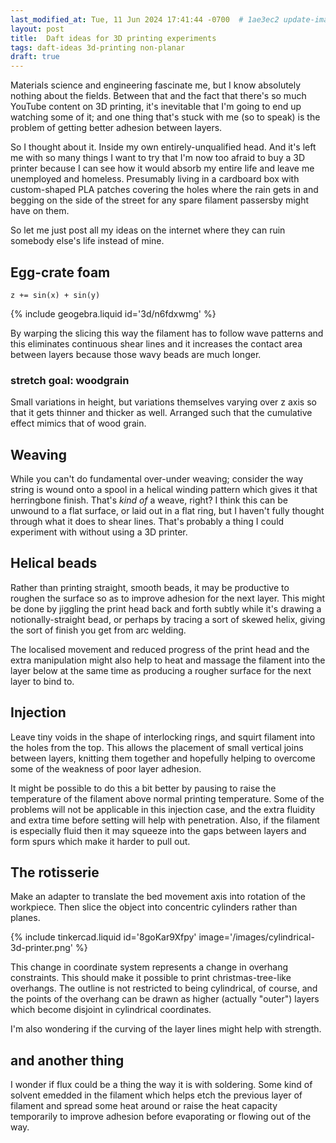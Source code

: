 ```yaml
---
last_modified_at: Tue, 11 Jun 2024 17:41:44 -0700  # 1ae3ec2 update-images
layout: post
title:  Daft ideas for 3D printing experiments
tags: daft-ideas 3d-printing non-planar
draft: true
---
```

Materials science and engineering fascinate me, but I know absolutely
nothing about the fields.  Between that and the fact that there's so
much YouTube content on 3D printing, it's inevitable that I'm going to
end up watching some of it; and one thing that's stuck with me (so to
speak) is the problem of getting better adhesion between layers.

So I thought about it.  Inside my own entirely-unqualified head.  And
it's left me with so many things I want to try that I'm now too afraid
to buy a 3D printer because I can see how it would absorb my entire life
and leave me unemployed and homeless.  Presumably living in a cardboard
box with custom-shaped PLA patches covering the holes where the rain
gets in and begging on the side of the street for any spare filament
passersby might have on them.

So let me just post all my ideas on the internet where they can ruin
somebody else's life instead of mine.

## Egg-crate foam

`z += sin(x) + sin(y)`

{% include geogebra.liquid id='3d/n6fdxwmg' %}

By warping the slicing this way the filament has to follow wave patterns
and this eliminates continuous shear lines and it increases the contact
area between layers because those wavy beads are much longer.

### stretch goal: woodgrain

Small variations in height, but variations themselves varying over z axis so
that it gets thinner and thicker as well.  Arranged such that the
cumulative effect mimics that of wood grain.

## Weaving

While you can't do fundamental over-under weaving; consider the way
string is wound onto a spool in a helical winding pattern which gives it
that herringbone finish. That's _kind of_ a weave, right?  I think this
can be unwound to a flat surface, or laid out in a flat ring, but I
haven't fully thought through what it does to shear lines.  That's
probably a thing I could experiment with without using a 3D printer.

## Helical beads

Rather than printing straight, smooth beads, it may be productive to
roughen the surface so as to improve adhesion for the next layer.  This
might be done by jiggling the print head back and forth subtly while
it's drawing a notionally-straight bead, or perhaps by tracing a sort of
skewed helix, giving the sort of finish you get from arc welding.

The localised movement and reduced progress of the print head and the
extra manipulation might also help to heat and massage the filament into
the layer below at the same time as producing a rougher surface for the
next layer to bind to.

## Injection

Leave tiny voids in the shape of interlocking rings, and squirt filament into
the holes from the top.  This allows the placement of small vertical joins
between layers, knitting them together and hopefully helping to overcome some
of the weakness of poor layer adhesion.

It might be possible to do this a bit better by pausing to raise the
temperature of the filament above normal printing temperature.  Some of
the problems will not be applicable in this injection case, and the
extra fluidity and extra time before setting will help with penetration.
Also, if the filament is especially fluid then it may squeeze into the
gaps between layers and form spurs which make it harder to pull out.

## The rotisserie

Make an adapter to translate the bed movement axis into rotation of the
workpiece.  Then slice the object into concentric cylinders rather than planes.

{% include tinkercad.liquid id='8goKar9Xfpy' image='/images/cylindrical-3d-printer.png' %}

This change in coordinate system represents a change in overhang constraints.
This should make it possible to print christmas-tree-like overhangs.  The
outline is not restricted to being cylindrical, of course, and the points of
the overhang can be drawn as higher (actually "outer") layers which become
disjoint in cylindrical coordinates.

I'm also wondering if the curving of the layer lines might help with strength.

[simulator]: <https://marlinfw.org/docs/development/boards.html#marlin-simulator>


## and another thing

I wonder if flux could be a thing the way it is with soldering.  Some
kind of solvent emedded in the filament which helps etch the previous
layer of filament and spread some heat around or raise the heat capacity
temporarily to improve adhesion before evaporating or flowing out of the
way.
